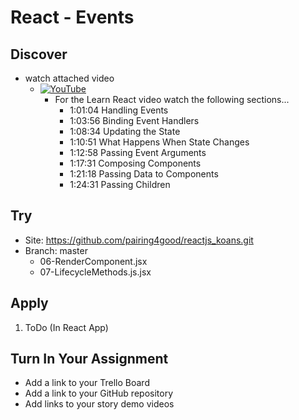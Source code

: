 # React - Events

## Discover
-  watch attached video
	- [![YouTube](https://i.ytimg.com/vi/Ke90Tje7VS0/default.jpg)](https://www.youtube.com/watch?v=Ke90Tje7VS0)
		- For the Learn React video watch the following sections...
			- 1:01:04 Handling Events
			- 1:03:56 Binding Event Handlers
			- 1:08:34 Updating the State
			- 1:10:51 What Happens When State Changes 
			- 1:12:58 Passing Event Arguments
			- 1:17:31 Composing Components
			- 1:21:18 Passing Data to Components
			- 1:24:31 Passing Children

## Try
- Site: https://github.com/pairing4good/reactjs_koans.git
- Branch: master
	- 06-RenderComponent.jsx
	- 07-LifecycleMethods.js.jsx

## Apply
1. ToDo (In React App)

## Turn In Your Assignment
- Add a link to your Trello Board
- Add a link to your GitHub repository
- Add links to your story demo videos